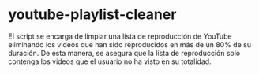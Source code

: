 # youtube-playlist-cleaner
El script se encarga de limpiar una lista de reproducción de YouTube eliminando los videos que han sido reproducidos en más de un 80% de su duración. De esta manera, se asegura que la lista de reproducción solo contenga los videos que el usuario no ha visto en su totalidad. 

